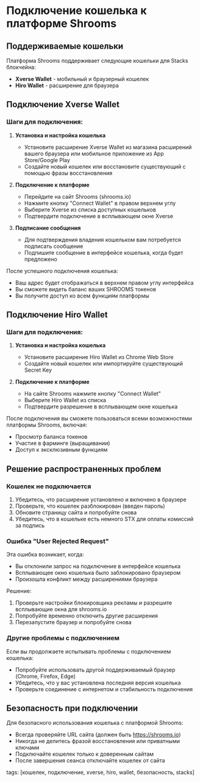 # Подключение кошелька к платформе Shrooms

## Поддерживаемые кошельки

Платформа Shrooms поддерживает следующие кошельки для Stacks блокчейна:
- **Xverse Wallet** - мобильный и браузерный кошелек
- **Hiro Wallet** - расширение для браузера

## Подключение Xverse Wallet

### Шаги для подключения:

1. **Установка и настройка кошелька**
   - Установите расширение Xverse Wallet из магазина расширений вашего браузера или мобильное приложение из App Store/Google Play
   - Создайте новый кошелек или восстановите существующий с помощью фразы восстановления

2. **Подключение к платформе**
   - Перейдите на сайт Shrooms (shrooms.io)
   - Нажмите кнопку "Connect Wallet" в правом верхнем углу
   - Выберите Xverse из списка доступных кошельков
   - Подтвердите подключение в всплывающем окне Xverse

3. **Подписание сообщения**
   - Для подтверждения владения кошельком вам потребуется подписать сообщение
   - Подпишите сообщение в интерфейсе кошелька, когда будет предложено

После успешного подключения кошелька:
- Ваш адрес будет отображаться в верхнем правом углу интерфейса
- Вы сможете видеть баланс ваших SHROOMS токенов
- Вы получите доступ ко всем функциям платформы

## Подключение Hiro Wallet

### Шаги для подключения:

1. **Установка и настройка кошелька**
   - Установите расширение Hiro Wallet из Chrome Web Store
   - Создайте новый кошелек или импортируйте существующий Secret Key

2. **Подключение к платформе**
   - На сайте Shrooms нажмите кнопку "Connect Wallet"
   - Выберите Hiro Wallet из списка
   - Подтвердите разрешение в всплывающем окне кошелька

После подключения вы сможете пользоваться всеми возможностями платформы Shrooms, включая:
- Просмотр баланса токенов
- Участие в фарминге (выращивании)
- Доступ к эксклюзивным функциям

## Решение распространенных проблем

### Кошелек не подключается

1. Убедитесь, что расширение установлено и включено в браузере
2. Проверьте, что кошелек разблокирован (введен пароль)
3. Обновите страницу сайта и попробуйте снова
4. Убедитесь, что в кошельке есть немного STX для оплаты комиссий за подпись

### Ошибка "User Rejected Request"

Эта ошибка возникает, когда:
- Вы отклонили запрос на подключение в интерфейсе кошелька
- Всплывающее окно кошелька было заблокировано браузером
- Произошла конфликт между расширениями браузера

Решение:
1. Проверьте настройки блокировщика рекламы и разрешите всплывающие окна для shrooms.io
2. Попробуйте временно отключить другие расширения
3. Перезапустите браузер и попробуйте снова

### Другие проблемы с подключением

Если вы продолжаете испытывать проблемы с подключением кошелька:
- Попробуйте использовать другой поддерживаемый браузер (Chrome, Firefox, Edge)
- Убедитесь, что у вас установлена последняя версия кошелька
- Проверьте соединение с интернетом и стабильность подключения

## Безопасность при подключении

Для безопасного использования кошелька с платформой Shrooms:
- Всегда проверяйте URL сайта (должен быть https://shrooms.io)
- Никогда не делитесь фразой восстановления или приватными ключами
- Подключайте кошелек только к доверенным сайтам
- После завершения сеанса отключайте кошелек от сайта

tags: [кошелек, подключение, xverse, hiro, wallet, безопасность, stacks]
